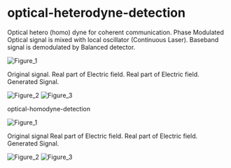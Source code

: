 # optical-heterodyne-detection

Optical hetero (homo) dyne for coherent communication. Phase Modulated Optical signal is mixed with local oscillator (Continuous Laser).
Baseband signal is demodulated by Balanced detector.

![Figure_1](https://user-images.githubusercontent.com/30459885/208798371-6e5c02a9-f90d-4e02-ae90-ea7845d55261.png)

Original signal.
Real part of Electric field.
Real part of Electric field.
Generated Signal.

![Figure_2](https://user-images.githubusercontent.com/30459885/208798377-01c23b38-b80b-42d2-9ebb-2ddd66be46f4.png)
![Figure_3](https://user-images.githubusercontent.com/30459885/208798384-3a90b382-e70b-4724-a010-f37ba56e5637.png)

optical-homodyne-detection

![Figure_1](https://user-images.githubusercontent.com/30459885/208798939-92540574-b2d4-44ac-990d-1a14bd631bb1.png)

Original signal
Real part of Electric field.
Real part of Electric field.
Generated Signal.

![Figure_2](https://user-images.githubusercontent.com/30459885/208798945-86174c73-d75c-41ac-bd52-3dd667700386.png)
![Figure_3](https://user-images.githubusercontent.com/30459885/208798950-9eda05e9-10e9-438b-8fc2-9df3252f2f1b.png)
